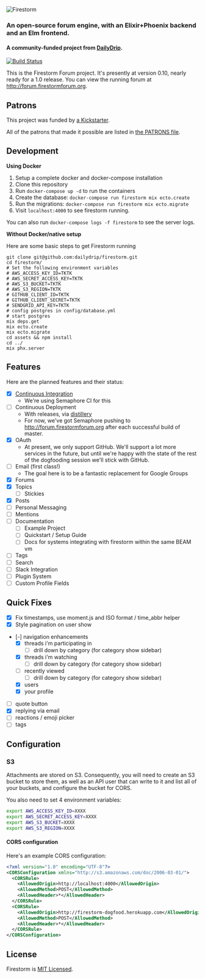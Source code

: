![Firestorm](./firestorm-logo.png)

### An open-source forum engine, with an Elixir+Phoenix backend and an Elm frontend.

#### A community-funded project from [DailyDrip](https://www.dailydrip.com).

[![Build Status](https://semaphoreci.com/api/v1/dailydrip/firestorm/branches/master/badge.svg)](https://semaphoreci.com/dailydrip/firestorm)

This is the Firestorm Forum project. It's presently at version 0.10, nearly ready
for a 1.0 release. You can view the running forum at
<http://forum.firestormforum.org>.

## Patrons

This project was funded by [a
Kickstarter](https://www.kickstarter.com/projects/1003377429/firestorm-an-open-source-forum-in-phoenix-from-eli).

All of the patrons that made it possible are listed in [the PATRONS file](PATRONS.md).

## Development

**Using Docker**

1.  Setup a complete docker and docker-compose installation
2.  Clone this repository
3.  Run `docker-compose up -d` to run the containers
4.  Create the database: `docker-compose run firestorm mix ecto.create`
5.  Run the migrations: `docker-compose run firestorm mix ecto.migrate`
6.  Visit `localhost:4000` to see firestorm running.

You can also run `docker-compose logs -f firestorm` to see the server logs.

**Without Docker/native setup**

Here are some basic steps to get Firestorm running

```shell
git clone git@github.com:dailydrip/firestorm.git
cd firestorm/
# Set the following environment variables
# AWS_ACCESS_KEY_ID=TKTK
# AWS_SECRET_ACCESS_KEY=TKTK
# AWS_S3_BUCKET=TKTK
# AWS_S3_REGION=TKTK
# GITHUB_CLIENT_ID=TKTK
# GITHUB_CLIENT_SECRET=TKTK
# SENDGRID_API_KEY=TKTK
# config postgres in config/database.yml
# start postgres
mix deps.get
mix ecto.create
mix ecto.migrate
cd assets && npm install
cd ../
mix phx.server
```

## Features

Here are the planned features and their status:

* [x] [Continuous Integration](https://semaphoreci.com/dailydrip/firestorm)
  * We're using Semaphore CI for this
* [ ] Continuous Deployment
  * With releases, via [distillery](https://github.com/bitwalker/distillery)
  * For now, we've got Semaphore pushing to
    <http://forum.firestormforum.org> after each successful build of
    master.
* [x] OAuth
  * At present, we only support GitHub. We'll support a lot more services in the
    future, but until we're happy with the state of the rest of the dogfooding
    session we'll stick with GitHub.
* [ ] Email (first class!)
  * The goal here is to be a fantastic replacement for Google Groups
* [x] Forums
* [x] Topics
  * [ ] Stickies
* [x] Posts
* [ ] Personal Messaging
* [ ] Mentions
* [ ] Documentation
  * [ ] Example Project
  * [ ] Quickstart / Setup Guide
  * [ ] Docs for systems integrating with firestorm within the same BEAM vm
* [ ] Tags
* [ ] Search
* [ ] Slack Integration
* [ ] Plugin System
* [ ] Custom Profile Fields

## Quick Fixes

* [x] Fix timestamps, use moment.js and ISO format / time_abbr helper
* [x] Style pagination on user show
* [-] navigation enhancements
  * [x] threads i'm participating in
    * [ ] drill down by category (for category show sidebar)
  * [x] threads i'm watching
    * [ ] drill down by category (for category show sidebar)
  * [ ] recently viewed
    * [ ] drill down by category (for category show sidebar)
  * [x] users
  * [x] your profile
* [ ] quote button
* [x] replying via email
* [ ] reactions / emoji picker
* [ ] tags

## Configuration

### S3

Attachments are stored on S3. Consequently, you will need to create an S3 bucket
to store them, as well as an API user that can write to it and list all of your
buckets, and configure the bucket for CORS.

You also need to set 4 environment variables:

```sh
export AWS_ACCESS_KEY_ID=XXXX
export AWS_SECRET_ACCESS_KEY=XXXX
export AWS_S3_BUCKET=XXXX
export AWS_S3_REGION=XXXX
```

#### CORS configuration

Here's an example CORS configuration:

```xml
<?xml version="1.0" encoding="UTF-8"?>
<CORSConfiguration xmlns="http://s3.amazonaws.com/doc/2006-03-01/">
  <CORSRule>
    <AllowedOrigin>http://localhost:4000</AllowedOrigin>
    <AllowedMethod>POST</AllowedMethod>
    <AllowedHeader>*</AllowedHeader>
  </CORSRule>
  <CORSRule>
    <AllowedOrigin>http://firestorm-dogfood.herokuapp.com</AllowedOrigin>
    <AllowedMethod>POST</AllowedMethod>
    <AllowedHeader>*</AllowedHeader>
  </CORSRule>
</CORSConfiguration>
```

## License

Firestorm is [MIT Licensed](./LICENSE).
